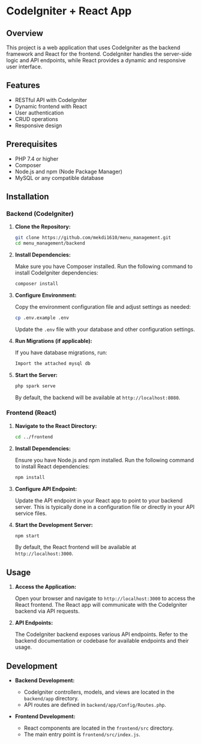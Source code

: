 # CodeIgniter + React App

## Overview

This project is a web application that uses CodeIgniter as the backend framework and React for the frontend. CodeIgniter handles the server-side logic and API endpoints, while React provides a dynamic and responsive user interface.

## Features

- RESTful API with CodeIgniter
- Dynamic frontend with React
- User authentication
- CRUD operations
- Responsive design

## Prerequisites

- PHP 7.4 or higher
- Composer
- Node.js and npm (Node Package Manager)
- MySQL or any compatible database

## Installation

### Backend (CodeIgniter)

1. **Clone the Repository:**

   ```bash
   git clone https://github.com/mekdi1610/menu_management.git
   cd menu_management/backend
   ```

2. **Install Dependencies:**

   Make sure you have Composer installed. Run the following command to install CodeIgniter dependencies:

   ```bash
   composer install
   ```

3. **Configure Environment:**

   Copy the environment configuration file and adjust settings as needed:

   ```bash
   cp .env.example .env
   ```

   Update the `.env` file with your database and other configuration settings.

4. **Run Migrations (if applicable):**

   If you have database migrations, run:

   ```bash
   Import the attached mysql db
   ```

5. **Start the Server:**

   ```bash
   php spark serve
   ```

   By default, the backend will be available at `http://localhost:8080`.

### Frontend (React)

1. **Navigate to the React Directory:**

   ```bash
   cd ../frontend
   ```

2. **Install Dependencies:**

   Ensure you have Node.js and npm installed. Run the following command to install React dependencies:

   ```bash
   npm install
   ```

3. **Configure API Endpoint:**

   Update the API endpoint in your React app to point to your backend server. This is typically done in a configuration file or directly in your API service files.

4. **Start the Development Server:**

   ```bash
   npm start
   ```

   By default, the React frontend will be available at `http://localhost:3000`.

## Usage

1. **Access the Application:**

   Open your browser and navigate to `http://localhost:3000` to access the React frontend. The React app will communicate with the CodeIgniter backend via API requests.

2. **API Endpoints:**

   The CodeIgniter backend exposes various API endpoints. Refer to the backend documentation or codebase for available endpoints and their usage.

## Development

- **Backend Development:**

  - CodeIgniter controllers, models, and views are located in the `backend/app` directory.
  - API routes are defined in `backend/app/Config/Routes.php`.

- **Frontend Development:**

  - React components are located in the `frontend/src` directory.
  - The main entry point is `frontend/src/index.js`.
